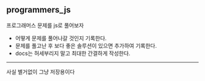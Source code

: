## programmers_js
프로그래머스 문제를 js로 풀어보자

* 어떻게 문제를 풀어나갈 것인지 기록한다.
* 문제를 풀고난 후 보다 좋은 솔루션이 있으면 추가하여 기록한다.
* docs는 허세부리지 말고 최대한 간결하게 작성한다.

***

사실 별거없이 그냥 저장용이다